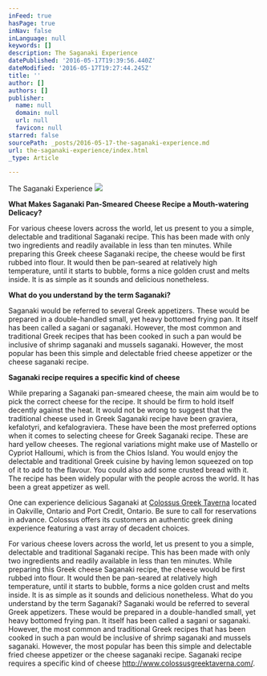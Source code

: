 ```yaml
---
inFeed: true
hasPage: true
inNav: false
inLanguage: null
keywords: []
description: The Saganaki Experience
datePublished: '2016-05-17T19:39:56.440Z'
dateModified: '2016-05-17T19:27:44.245Z'
title: ''
author: []
authors: []
publisher:
  name: null
  domain: null
  url: null
  favicon: null
starred: false
sourcePath: _posts/2016-05-17-the-saganaki-experience.md
url: the-saganaki-experience/index.html
_type: Article

---
```

The Saganaki Experience
![](https://the-grid-user-content.s3-us-west-2.amazonaws.com/94711edf-ad46-4096-abe3-76a13a87a4cc.jpg)

**What Makes Saganaki Pan-Smeared Cheese Recipe a Mouth-watering Delicacy?**

For various cheese lovers across the world, let us present to you a simple, delectable and traditional Saganaki recipe. This has been made with only two ingredients and readily available in less than ten minutes. While preparing this Greek cheese Saganaki recipe, the cheese would be first rubbed into flour. It would then be pan-seared at relatively high temperature, until it starts to bubble, forms a nice golden crust and melts inside. It is as simple as it sounds and delicious nonetheless.

**What do you understand by the term Saganaki?**

Saganaki would be referred to several Greek appetizers. These would be prepared in a double-handled small, yet heavy bottomed frying pan. It itself has been called a sagani or saganaki. However, the most common and traditional Greek recipes that has been cooked in such a pan would be inclusive of shrimp saganaki and mussels saganaki. However, the most popular has been this simple and delectable fried cheese appetizer or the cheese saganaki recipe.

**Saganaki recipe requires a specific kind of cheese**

While preparing a Saganaki pan-smeared cheese, the main aim would be to pick the correct cheese for the recipe. It should be firm to hold itself decently against the heat. It would not be wrong to suggest that the traditional cheese used in Greek Saganaki recipe have been graviera, kefalotyri, and kefalograviera. These have been the most preferred options when it comes to selecting cheese for Greek Saganaki recipe. These are hard yellow cheeses. The regional variations might make use of Mastello or Cypriot Halloumi, which is from the Chios Island. You would enjoy the delectable and traditional Greek cuisine by having lemon squeezed on top of it to add to the flavour. You could also add some crusted bread with it. The recipe has been widely popular with the people across the world. It has been a great appetizer as well. 

One can experience delicious Saganaki at [Colossus Greek Taverna][0] located in Oakville, Ontario and Port Credit, Ontario. Be sure to call for reservations in advance. Colossus offers its customers an authentic greek dining experience featuring a vast array of decadent choices.

[0]: What%20Makes%20Saganaki%20Pan-Smeared%20Cheese%20Recipe%20a%20Mouth-watering%20Delicacy? 
For various cheese lovers across the world, let us present to you a simple, delectable and traditional Saganaki recipe. This has been made with only two ingredients and readily available in less than ten minutes. While preparing this Greek cheese Saganaki recipe, the cheese would be first rubbed into flour. It would then be pan-seared at relatively high temperature, until it starts to bubble, forms a nice golden crust and melts inside. It is as simple as it sounds and delicious nonetheless. 
What do you understand by the term Saganaki? 
Saganaki would be referred to several Greek appetizers. These would be prepared in a double-handled small, yet heavy bottomed frying pan. It itself has been called a sagani or saganaki. However, the most common and traditional Greek recipes that has been cooked in such a pan would be inclusive of shrimp saganaki and mussels saganaki. However, the most popular has been this simple and delectable fried cheese appetizer or the cheese saganaki recipe. 
Saganaki recipe requires a specific kind of cheese 
http://www.colossusgreektaverna.com/.